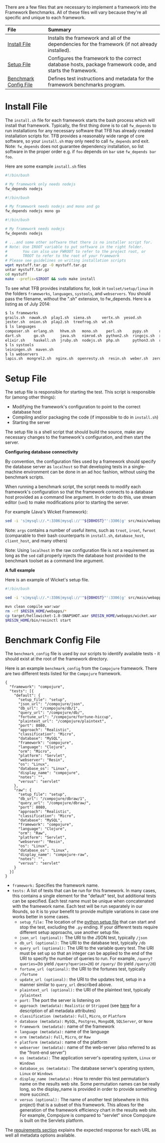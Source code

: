 There are a few files that are necessary to implement a framework into the 
Framework Benchmarks. All of these files will vary because they're all 
specific and unique to each framework. 

| File | Summary |
|:---- |:------- |
[Install File](#install-file) | Installs the framework and all of the dependencies for the framework (if not already installed).
[Setup File](#setup-file) | Configures the framework to the correct database hosts, package framework code, and starts the framework.
[Benchmark Config File](#benchmark-config-file) | Defines test instructions and metadata for the framework benchmarks program.

# Install File

The `install.sh` file for each framework starts the bash process which will 
install that framework. Typically, the first thing done is to call `fw_depends` 
to run installations for any necessary software that TFB has already 
created installation scripts for. TFB provides a reasonably wide range of 
core software, so your `install.sh` may only need to call `fw_depends` and 
exit. Note: `fw_depends` does not guarantee dependency installation, so 
list software in the proper order e.g. if `foo` depends on `bar`
use `fw_depends bar foo`.

Here are some example `install.sh` files

```bash
#!/bin/bash

# My framework only needs nodejs
fw_depends nodejs
```

```bash
#!/bin/bash

# My framework needs nodejs and mono and go
fw_depends nodejs mono go
```

```bash
#!/bin/bash

# My framework needs nodejs
fw_depends nodejs

# ...and some other software that there is no installer script for.
# Note: Use IROOT variable to put software in the right folder. 
#       You can also use FWROOT to refer to the project root, or 
#       TROOT to refer to the root of your framework
# Please see guidelines on writing installation scripts
wget mystuff.tar.gz -O mystuff.tar.gz
untar mystuff.tar.gz
cd mystuff
make --prefix=$IROOT && sudo make install
```

To see what TFB provides installations for, look in `toolset/setup/linux`
in the folders `frameworks`, `languages`, `systools`, and `webservers`. 
You should pass the filename, without the ".sh" extension, to fw_depends. 
Here is a listing as of July 2014: 

```bash
$ ls frameworks                                                                
grails.sh  nawak.sh  play1.sh  siena.sh     vertx.sh  yesod.sh
jester.sh  onion.sh  play2.sh  treefrog.sh  wt.sh
$ ls languages
composer.sh  erlang.sh   hhvm.sh   mono.sh    perl.sh     pypy.sh     racket.sh   urweb.sh
dart.sh      go.sh       java.sh   nimrod.sh  python2.sh  ringojs.sh  xsp.sh
elixir.sh    haskell.sh  jruby.sh  nodejs.sh  php.sh      python3.sh  ruby.sh 
$ ls systools
leiningen.sh  maven.sh
$ ls webservers
lapis.sh  mongrel2.sh  nginx.sh  openresty.sh  resin.sh  weber.sh  zeromq.sh
```

# Setup File

The setup file is responsible for starting the test. This script is responsible for (among other things):

* Modifying the framework's configuration to point to the correct database host
* Compiling and/or packaging the code (if impossible to do in `install.sh`)
* Starting the server

The setup file is a shell script that should build the source, make any necessary changes 
to the framework's configuration, and then start the server.

__Configuring database connectivity__

By convention, the configuration files used by a framework should specify the database 
server as `localhost` so that developing tests in a single-machine environment can be 
done in an ad hoc fashion, without using the benchmark scripts.

When running a benchmark script, the script needs to modify each framework's configuration
so that the framework connects to a database host provided as a command line argument. 
In order to do this, use stream editor (`sed`) to make modifications prior to 
starting the server.

For example (Java's Wicket Framework):

```bash
sed -i 's|mysql://.*:3306|mysql://'"${DBHOST}"':3306|g' src/main/webapp/WEB-INF/resin-web.xml
```

Note: `args` contains a number of useful items, such as `troot`, `iroot`, `fwroot` (comparable
to their bash counterparts in `install.sh`, `database_host`, `client_host`, and many others)

Note: Using `localhost` in the raw configuration file is not a requirement as long as the
`sed` call properly injects the database host provided to the benchmark toolset as a command 
line argument.

__A full example__

Here is an example of Wicket's setup file.

```bash
#!/bin/bash

sed -i 's|mysql://.*:3306|mysql://'"${DBHOST}"':3306|g' src/main/webapp/WEB-INF/resin-web.xml

mvn clean compile war:war
rm -rf $RESIN_HOME/webapps/*
cp target/hellowicket-1.0-SNAPSHOT.war $RESIN_HOME/webapps/wicket.war
$RESIN_HOME/bin/resinctl start
```
# Benchmark Config File

The `benchmark_config` file is used by our scripts to identify available tests - it should exist at the root of the framework directory.

Here is an example `benchmark_config` from the `Compojure` framework. There are two different tests listed for the `Compojure` framework.

    {
      "framework": "compojure",
      "tests": [{
        "default": {
          "setup_file": "setup",
          "json_url": "/compojure/json",
          "db_url": "/compojure/db/1",
          "query_url": "/compojure/db/",
          "fortune_url": "/compojure/fortune-hiccup",
          "plaintext_url": "/compojure/plaintext",
          "port": 8080,
          "approach": "Realistic",
          "classification": "Micro",
          "database": "MySQL",
          "framework": "compojure",
          "language": "Clojure",
          "orm": "Micro",
          "platform": "Servlet",
          "webserver": "Resin",
          "os": "Linux",
          "database_os": "Linux",
          "display_name": "compojure",
          "notes": "",
          "versus": "servlet"
        },
        "raw": {
          "setup_file": "setup",
          "db_url": "/compojure/dbraw/1",
          "query_url": "/compojure/dbraw/",
          "port": 8080,
          "approach": "Realistic",
          "classification": "Micro",
          "database": "MySQL",
          "framework": "compojure",
          "language": "Clojure",
          "orm": "Raw",
          "platform": "Servlet",
          "webserver": "Resin",
          "os": "Linux",
          "database_os": "Linux",
          "display_name": "compojure-raw",
          "notes": "",
          "versus": "servlet"
        }
      }]
    }

* `framework:` Specifies the framework name.
* `tests:` A list of tests that can be run for this framework. In many cases, this contains a single element for the "default" test, but additional tests can be specified.  Each test name must be unique when concatenated with the framework name. Each test will be run separately in our Rounds, so it is to your benefit to provide multiple variations in case one works better in some cases.
  * `setup_file:` The location of the [python setup file](#setup-file) that can start and stop the test, excluding the `.py` ending. If your different tests require different setup approachs, use another setup file. 
  * `json_url (optional):` The URI to the JSON test, typically `/json`
  * `db_url (optional):` The URI to the database test, typically `/db`
  * `query_url (optional):` The URI to the variable query test. The URI must be set up so that an integer can be applied to the end of the URI to specify the number of queries to run.  For example, `/query?queries=`(to yield `/query?queries=20`) or `/query/` (to yield `/query/20`)
  * `fortune_url (optional):` the URI to the fortunes test, typically `/fortune`
  * `update_url (optional):` the URI to the updates test, setup in a manner similar to `query_url` described above.
  * `plaintext_url (optional):` the URI of the plaintext test, typically `/plaintext`
  * `port:` The port the server is listening on
  * `approach (metadata):` `Realistic` or `Stripped` (see [here](http://www.techempower.com/benchmarks/#section=code&hw=peak&test=json) for a description of all metadata attributes)
  * `classification (metadata):` `Full`, `Micro`, or `Platform`
  * `database (metadata):` `MySQL`, `Postgres`, `MongoDB`, `SQLServer`, or `None`
  * `framework (metadata):` name of the framework
  * `language (metadata):` name of the language
  * `orm (metadata):` `Full`, `Micro`, or `Raw`
  * `platform (metadata):` name of the platform
  * `webserver (metadata):` name of the web-server (also referred to as the "front-end server")
  * `os (metadata):` The application server's operating system, `Linux` or `Windows`
  * `database_os (metadata):` The database server's operating system, `Linux` or `Windows`
  * `display_name (metadata):` How to render this test permutation's name on the results web site.  Some permutation names can be really long, so the display_name is provided in order to provide something more succinct.
  * `versus (optional):` The name of another test (elsewhere in this project) that is a subset of this framework.  This allows for the generation of the framework efficiency chart in the results web site. For example, Compojure is compared to "servlet" since Compojure is built on the Servlets platform.

The [requirements section](Project-Information/Framework-Tests#requirements) explains the expected response for each URL as well all metadata options available. 
